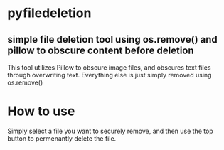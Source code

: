 # pyfiledeletion

## simple file deletion tool using os.remove() and pillow to obscure content before deletion


This tool utilizes Pillow to obscure image files, and obscures text files through overwriting text. 
Everything else is just simply removed using os.remove()

# How to use
Simply select a file you want to securely remove, and then use the top button to permenantly delete the file.



